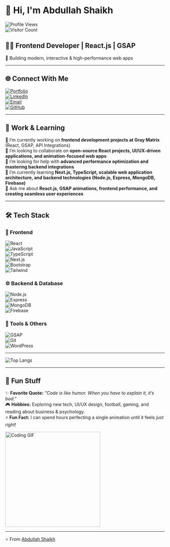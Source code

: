 # 👋 Hi, I'm Abdullah Shaikh  

![Profile Views](https://komarev.com/ghpvc/?username=Shaikh-Abdullah&label=Profile%20Views&color=0e75b6&style=flat)  
![Visitor Count](https://visitor-badge.laobi.icu/badge?page_id=Shaikh-Abdullah.Shaikh-Abdullah)  

## 👨‍💻 Frontend Developer | React.js | GSAP  
🚀 Building modern, interactive & high-performance web apps  

---

## 🌐 Connect With Me  
[![Portfolio](https://img.shields.io/badge/Portfolio-000?style=for-the-badge&logo=vercel&logoColor=white)](https://abdullahportfolio-silk.vercel.app/)  
[![LinkedIn](https://img.shields.io/badge/LinkedIn-0A66C2?style=for-the-badge&logo=linkedin&logoColor=white)](http://linkedin.com/in/abdullah-shaikh-028076244)  
[![Email](https://img.shields.io/badge/Email-D14836?style=for-the-badge&logo=gmail&logoColor=white)](mailto:shabdullxh68.5@gmail.com)  
[![GitHub](https://img.shields.io/badge/GitHub-181717?style=for-the-badge&logo=github&logoColor=white)](https://github.com/Shaikh-Abdullah)  

---

## 💼 Work & Learning  
🔭 I’m currently working on **frontend development projects at Gray Matrix** (React, GSAP, API Integrations)  
👯 I’m looking to collaborate on **open-source React projects, UI/UX-driven applications, and animation-focused web apps**  
🤝 I’m looking for help with **advanced performance optimization and mastering backend integrations**  
🌱 I’m currently learning **Next.js, TypeScript, scalable web application architecture, and backend technologies (Node.js, Express, MongoDB, Firebase)**  
💬 Ask me about **React.js, GSAP animations, frontend performance, and creating seamless user experiences**  

---

## 🛠️ Tech Stack  

### 🚀 Frontend  
![React](https://img.shields.io/badge/React-20232A?style=for-the-badge&logo=react&logoColor=61DAFB)  
![JavaScript](https://img.shields.io/badge/JavaScript-F7DF1E?style=for-the-badge&logo=javascript&logoColor=black)  
![TypeScript](https://img.shields.io/badge/TypeScript-007ACC?style=for-the-badge&logo=typescript&logoColor=white)  
![Next.js](https://img.shields.io/badge/Next.js-000000?style=for-the-badge&logo=nextdotjs&logoColor=white)  
![Bootstrap](https://img.shields.io/badge/Bootstrap-563D7C?style=for-the-badge&logo=bootstrap&logoColor=white)  
![Tailwind](https://img.shields.io/badge/Tailwind_CSS-38B2AC?style=for-the-badge&logo=tailwind-css&logoColor=white)  

### ⚙️ Backend & Database  
![Node.js](https://img.shields.io/badge/Node.js-339933?style=for-the-badge&logo=nodedotjs&logoColor=white)  
![Express](https://img.shields.io/badge/Express.js-000000?style=for-the-badge&logo=express&logoColor=white)  
![MongoDB](https://img.shields.io/badge/MongoDB-4EA94B?style=for-the-badge&logo=mongodb&logoColor=white)  
![Firebase](https://img.shields.io/badge/Firebase-FFCA28?style=for-the-badge&logo=firebase&logoColor=black)  

### 🎨 Tools & Others  
![GSAP](https://img.shields.io/badge/GSAP-88CE02?style=for-the-badge&logo=greensock&logoColor=black)  
![Git](https://img.shields.io/badge/Git-F05032?style=for-the-badge&logo=git&logoColor=white)  
![WordPress](https://img.shields.io/badge/WordPress-21759B?style=for-the-badge&logo=wordpress&logoColor=white)  

---

![Top Langs](https://github-readme-stats.vercel.app/api/top-langs/?username=Shaikh-Abdullah&layout=compact&theme=tokyonight)  

---

## 🎉 Fun Stuff  

✨ **Favorite Quote:** *"Code is like humor. When you have to explain it, it’s bad."*  
🎮 **Hobbies:** Exploring new tech, UI/UX design, football, gaming, and reading about business & psychology.  
⚡ **Fun Fact:** I can spend hours perfecting a single animation until it feels *just right*!  

<img src="https://media.giphy.com/media/qgQUggAC3Pfv687qPC/giphy.gif" width="300" alt="Coding GIF">  

---

⭐️ From [Abdullah Shaikh](https://github.com/Shaikh-Abdullah)
